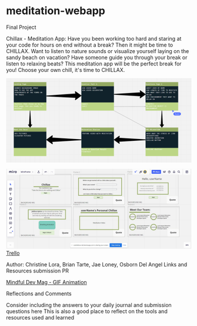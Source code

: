 # meditation-webapp

Final Project

Chillax - Meditation App: 
Have you been working too hard and staring at your code for hours on end without a break? Then it might be time to CHILLAX. Want to listen to nature sounds or visualize yourself laying on the sandy beach on vacation? Have someone guide you through your break or listen to relaxing beats? This meditation app will be the perfect break for you! Choose your own chill, it's time to CHILLAX. 

![Flow Chart](/img/Flowchart-web-application.jpg)

![Wire frame](/img/wireframe.jpg)
[Trello](https://trello.com/b/MtaOQiCn/final-project)



Author: Christine Lora, Brian Tarte, Jae Loney, Osborn Del Angel
Links and Resources
submission PR

[Mindful Dev Mag - GIF Animation](https://mindfuldevmag.com/breathing-timer/breathing-timer-gifs)

Reflections and Comments

Consider including the answers to your daily journal and submission questions here
This is also a good place to reflect on the tools and resources used and learned